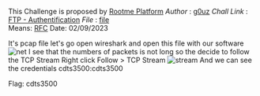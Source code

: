This Challenge is proposed by [Rootme Platform](https://www.root-me.org/) 
*Author* : [g0uz](https://www.root-me.org/g0uZ?lang=fr) 
*Chall Link* : [FTP - Authentification](https://www.root-me.org/fr/Challenges/Reseau/FTP-Authentification) 
*File* : [file](challenge01.root-me.org/reseau/ch1/ch1.pcap)  
Means: [RFC](https://repository.root-me.org/RFC/EN%20-%20rfc854.txt?_gl=1*ir4yt6*_ga*NDIxNzIzMDczLjE2OTIzODQyMzQ.*_ga_SRYSKX09J7*MTY5MzYyMTE2MS44LjEuMTY5MzYyMzc2My4wLjAuMA..) 
Date: 02/09/2023

It's pcap file let's go open wireshark and open this file with our software 
![net](./img/network1.png)
I see that the numbers of packets is not long so the decide to follow the TCP Stream
Right click 
Follow > TCP Stream 
![stream](img/stream.png)
And we can see the credentials cdts3500:cdts3500

Flag: cdts3500
